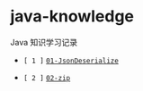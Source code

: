 # java-knowledge

Java 知识学习记录

- `[ 1 ]` [`01-JsonDeserialize`](./01-jsondeserialize)

- `[ 2 ]` [`02-zip`](./02-zip)

